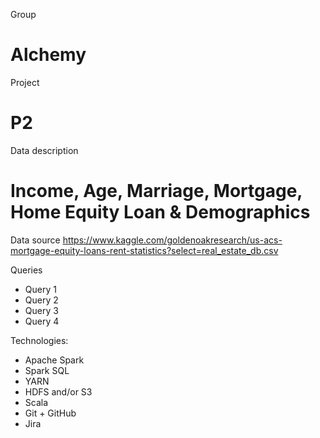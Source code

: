 Group
# Alchemy

Project
# P2

Data description
# Income, Age, Marriage, Mortgage, Home Equity Loan & Demographics

Data source
https://www.kaggle.com/goldenoakresearch/us-acs-mortgage-equity-loans-rent-statistics?select=real_estate_db.csv 

Queries
- Query 1
- Query 2
- Query 3
- Query 4

Technologies:
- Apache Spark
- Spark SQL
- YARN
- HDFS and/or S3
- Scala
- Git + GitHub
- Jira
